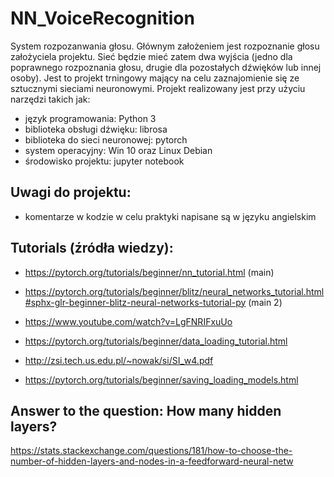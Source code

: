 # NN_VoiceRecognition

System rozpozanwania głosu. Głównym założeniem jest rozpoznanie głosu założyciela projektu. 
Sieć będzie mieć zatem dwa wyjścia (jedno dla poprawnego rozpoznania głosu, drugie dla pozostałych dźwięków lub innej osoby). 
Jest to projekt trningowy mający na celu zaznajomienie się ze sztucznymi sieciami neuronowymi.
Projekt realizowany jest przy użyciu narzędzi takich jak:
- język programowania: Python 3
- biblioteka obsługi dźwięku: librosa
- biblioteka do sieci neuronowej: pytorch
- system operacyjny: Win 10 oraz Linux Debian 
- środowisko projektu: jupyter notebook

## Uwagi do projektu: 
- komentarze w kodzie w celu praktyki napisane są w języku angielskim

## Tutorials (źródła wiedzy):

- https://pytorch.org/tutorials/beginner/nn_tutorial.html (main)

- https://pytorch.org/tutorials/beginner/blitz/neural_networks_tutorial.html#sphx-glr-beginner-blitz-neural-networks-tutorial-py (main 2)

- https://www.youtube.com/watch?v=LgFNRIFxuUo

- https://pytorch.org/tutorials/beginner/data_loading_tutorial.html

- http://zsi.tech.us.edu.pl/~nowak/si/SI_w4.pdf

- https://pytorch.org/tutorials/beginner/saving_loading_models.html

## Answer to the question: How many hidden layers?

https://stats.stackexchange.com/questions/181/how-to-choose-the-number-of-hidden-layers-and-nodes-in-a-feedforward-neural-netw

